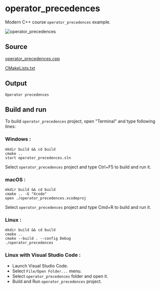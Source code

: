 # operator_precedences

Modern C++ course `operator_precedences` example.

![operator_precedences](../../../docs/pictures/language_basics/operator_precedences.png)

## Source

[operator_precedences.cpp](operator_precedences.cpp)

[CMakeLists.txt](CMakeLists.txt)

## Output

```
Operator precedences
```

## Build and run

To build `operator_precedences` project, open "Terminal" and type following lines:

### Windows :

``` shell
mkdir build && cd build
cmake .. 
start operator_precedences.sln
```

Select `operator_precedences` project and type Ctrl+F5 to build and run it.

### macOS :

``` shell
mkdir build && cd build
cmake .. -G "Xcode"
open ./operator_precedences.xcodeproj
```

Select `operator_precedences` project and type Cmd+R to build and run it.

### Linux :

``` shell
mkdir build && cd build
cmake .. 
cmake --build . --config Debug
./operator_precedences
```

### Linux with Visual Studio Code :

* Launch Visual Studio Code.
* Select `File/Open Folder...` menu.
* Select `operator_precedences` folder and open it.
* Build and Run `operator_precedences` project.
